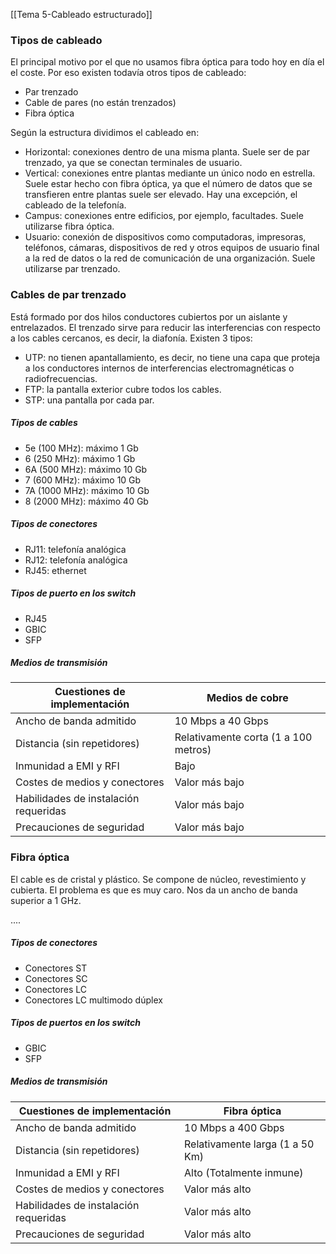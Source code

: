 [[Tema 5-Cableado estructurado]]

### Tipos de cableado
El principal motivo por el que no usamos fibra óptica para todo hoy en día el el coste. Por eso existen todavía otros tipos de cableado:
+ Par trenzado
+ Cable de pares (no están trenzados)
+ Fibra óptica

Según la estructura dividimos el cableado en:
+ Horizontal: conexiones dentro de una misma planta. Suele ser de par trenzado, ya que se conectan terminales de usuario.
+ Vertical: conexiones entre plantas mediante un único nodo en estrella. Suele estar hecho con fibra óptica, ya que el número de datos que se transfieren entre plantas suele ser elevado. Hay una excepción, el cableado de la telefonía.
+ Campus: conexiones entre edificios, por ejemplo, facultades. Suele utilizarse fibra óptica.
+ Usuario: conexión de dispositivos como computadoras, impresoras, teléfonos, cámaras, dispositivos de red y otros equipos de usuario final a la red de datos o la red de comunicación de una organización. Suele utilizarse par trenzado.

### Cables de par trenzado
Está formado por dos hilos conductores cubiertos por un aislante y entrelazados. El trenzado sirve para reducir las interferencias con respecto a los cables cercanos, es decir, la diafonía. Existen 3 tipos:
+ UTP: no tienen apantallamiento, es decir, no tiene una capa que proteja a los conductores internos de interferencias electromagnéticas o radiofrecuencias.
+ FTP: la pantalla exterior cubre todos los cables.
+ STP: una pantalla por cada par.

##### Tipos de cables
+ 5e (100 MHz): máximo 1 Gb
+ 6 (250 MHz): máximo 1 Gb
+ 6A (500 MHz): máximo 10 Gb
+ 7 (600 MHz): máximo 10 Gb
+ 7A (1000 MHz): máximo 10 Gb
+ 8 (2000 MHz): máximo 40 Gb

##### Tipos de conectores
+ RJ11: telefonía analógica
+ RJ12: telefonía analógica
+ RJ45: ethernet

##### Tipos de puerto en los switch
+ RJ45
+ GBIC
+ SFP

##### Medios de transmisión
| Cuestiones de implementación | Medios de cobre |
|-----------------------------|-----------------|
| Ancho de banda admitido     | 10 Mbps a 40 Gbps |
| Distancia (sin repetidores) | Relativamente corta (1 a 100 metros) |
| Inmunidad a EMI y RFI      | Bajo |
| Costes de medios y conectores | Valor más bajo |
| Habilidades de instalación requeridas | Valor más bajo |
| Precauciones de seguridad   | Valor más bajo |


### Fibra óptica
El cable es de cristal y plástico. Se compone de núcleo, revestimiento y cubierta. El problema es que es muy caro. Nos da un ancho de banda superior a 1 GHz. 

....

##### Tipos de conectores
+ Conectores ST
+ Conectores SC
+ Conectores LC
+ Conectores LC multimodo dúplex

##### Tipos de puertos en los switch
+ GBIC
+ SFP

##### Medios de transmisión
| Cuestiones de implementación | Fibra óptica |
|-----------------------------|-------------|
| Ancho de banda admitido     | 10 Mbps a 400 Gbps |
| Distancia (sin repetidores) | Relativamente larga (1 a 50 Km) |
| Inmunidad a EMI y RFI      | Alto (Totalmente inmune) |
| Costes de medios y conectores | Valor más alto |
| Habilidades de instalación requeridas | Valor más alto |
| Precauciones de seguridad   | Valor más alto |

